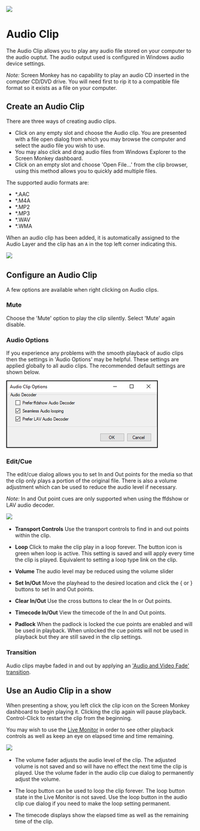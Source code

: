 ![](../../images/AudioIcon.png)
# Audio Clip

The Audio Clip allows you to play any audio file stored on your computer to the  audio ouptut. The audio output used is configured in Windows audio device settings.

*Note:* Screen Monkey has no capability to play an audio CD inserted in the computer CD/DVD drive. You will need first to rip it to a compatible file format so it exists as a file on your computer.

## Create an Audio Clip
There are three ways of creating audio clips.

- Click on any empty slot and choose the Audio clip. You are presented with a file open dialog from which you may browse the computer and select the audio file you wish to use.
-  You may also click and drag audio files from Windows Explorer to the Screen Monkey dashboard.
- Click on an empty slot and choose 'Open File...' from the clip browser, using this method allows you to quickly add multiple files.

The supported audio formats are:

*   \*.AAC
*   \*.M4A
*   \*.MP2
*   \*.MP3
*   \*.WAV
*   \*.WMA

When an audio clip has been added, it is automatically assigned to the Audio Layer and the clip has an `A` in the top left corner indicating this.

![](../../images/dashboard-clips-audio.png)

## Configure an Audio Clip
A few options are available when right clicking on Audio clips.

### Mute
Choose the 'Mute' option to play the clip silently. Select 'Mute' again disable.

### Audio Options
If you experience any problems with the smooth playback of audio clips then the settings in 'Audio Options' may be helpful. These settings are applied globally to all audio clips. The recommended default settings are shown below.

![](../../images/clip-audio-options.png)

### Edit/Cue
The edit/cue dialog allows you to set In and Out points for the media so that the clip only plays a portion of the original file. There is also a volume adjustment which can be used to reduce the audio level if necessary.

*Note:* In and Out point cues are only supported when using the ffdshow or LAV audio decoder.

![](../../images/clip-audio-editcue.png)

- **Transport Controls** Use the transport controls to find in and out points within the clip.

- **Loop** Click to make the clip play in a loop forever. The button icon is green when loop is active. This setting is saved and will apply every time the clip is played. Equivalent to setting a loop type link on the clip.

- **Volume** The audio level may be reduced using the volume slider

- **Set In/Out** Move the playhead to the desired location and click the { or } buttons to set In and Out points.

- **Clear In/Out** Use the cross buttons to clear the In or Out points.

- **Timecode In/Out** View the timecode of the In and Out points.

- **Padlock** When the padlock is locked the cue points are enabled and will be used in playback. When unlocked the cue points will not be used in playback but they are still saved in the clip settings.

### Transition
Audio clips maybe faded in and out by applying an ['Audio and Video Fade' transition](../clipSettings/transition.md).

## Use an Audio Clip in a show
When presenting a show, you left click the clip icon on the Screen Monkey dashboard to begin playing it. Clicking the clip again will pause playback. Control-Click to restart the clip from the beginning.

You may wish to use the [Live Monitor](../toolbar/preview.md) in order to see other playback controls as well as keep an eye on elapsed time and time remaining.

![](../../images/preview-audio.png)

- The volume fader adjusts the audio level of the clip. The adjusted volume is not saved and so will have no effect the next time the clip is played. Use the volume fader in the audio clip cue dialog to permanently adjust the volume. 

- The loop button can be used to loop the clip forever. The loop button state in the Live Monitor is not saved. Use the loop button in the audio clip cue dialog if you need to make the loop setting permanent.

- The timecode displays show the elapsed time as well as the remaining time of the clip. 


